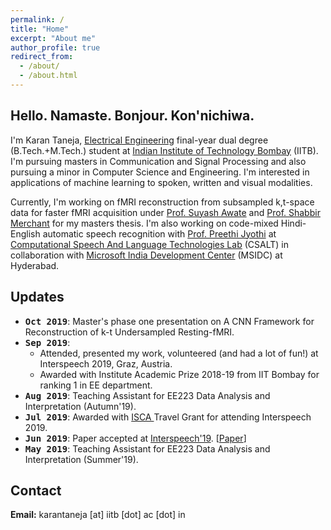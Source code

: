 ```yaml
---
permalink: /
title: "Home"
excerpt: "About me"
author_profile: true
redirect_from: 
  - /about/
  - /about.html
---
```


Hello. Namaste. Bonjour. Kon'nichiwa.
------

I'm Karan Taneja, [Electrical Engineering](https://www.ee.iitb.ac.in) final-year dual degree (B.Tech.+M.Tech.) student at [Indian Institute of Technology Bombay](http://www.iitb.ac.in/) (IITB). I'm pursuing masters in Communication and Signal Processing and also pursuing a minor in Computer Science and Engineering. I'm interested in applications of machine learning to spoken, written and visual modalities. 

Currently, I'm working on fMRI reconstruction from subsampled k,t-space data for faster fMRI acquisition under [Prof. Suyash Awate](https://www.cse.iitb.ac.in/~suyash/) and [Prof. Shabbir Merchant](https://www.ee.iitb.ac.in/wiki/faculty/merchant) for my masters thesis.
I'm also working on code-mixed Hindi-English automatic speech recognition with [Prof. Preethi Jyothi](https://www.cse.iitb.ac.in/~pjyothi/) at [Computational Speech And Language Technologies Lab](https://www.cse.iitb.ac.in/~pjyothi/csalt/) (CSALT) in collaboration with [Microsoft India Development Center](https://www.microsoft.com/en-in/msidc/) (MSIDC) at Hyderabad.
  
Updates
------

- <tt><b>Oct 2019</b></tt>: Master's phase one presentation on A CNN Framework for Reconstruction of k-t Undersampled Resting-fMRI.  
- <tt><b>Sep 2019</b></tt>: 
  - Attended, presented my work, volunteered (and had a lot of fun!) at Interspeech 2019, Graz, Austria.  
  - Awarded with Institute Academic Prize 2018-19 from IIT Bombay for ranking 1 in EE department.  
- <tt><b>Aug 2019</b></tt>: Teaching Assistant for EE223 Data Analysis and Interpretation (Autumn'19).  
- <tt><b>Jul 2019</b></tt>: Awarded with [ISCA ](https://www.isca-speech.org/) Travel Grant for attending Interspeech 2019.  
- <tt><b>Jun 2019</b></tt>: Paper accepted at [Interspeech'19](https://www.interspeech2019.org/). [[Paper](https://www.isca-speech.org/archive/Interspeech_2019/abstracts/1959.html)]  
- <tt><b>May 2019</b></tt>: Teaching Assistant for EE223 Data Analysis and Interpretation (Summer'19).  

Contact
------
<b>Email:</b> karantaneja [at] iitb [dot] ac [dot] in

<!-- ======
% Here --> 
